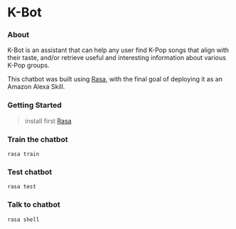# K-Bot

### About
K-Bot is an assistant that can help any user find K-Pop songs that align with their taste, and/or retrieve useful and interesting information about various K-Pop groups.

This chatbot was built using [Rasa](https://rasa.com/docs/getting-started/), with the final goal of deploying it as an Amazon Alexa Skill.

### Getting Started
> install first [Rasa](https://rasa.com/docs/rasa/user-guide/installation/#installation)


### Train the chatbot
```
rasa train
```

### Test chatbot
```
rasa test
```

### Talk to chatbot
```
rasa shell
```
